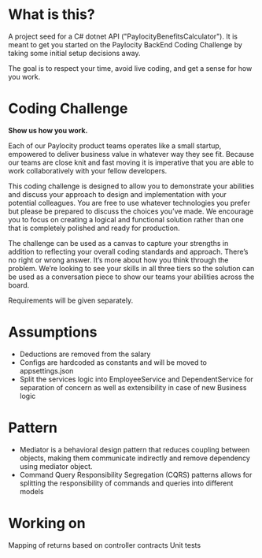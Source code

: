 # What is this?

A project seed for a C# dotnet API ("PaylocityBenefitsCalculator").  It is meant to get you started on the Paylocity BackEnd Coding Challenge by taking some initial setup decisions away.

The goal is to respect your time, avoid live coding, and get a sense for how you work.

# Coding Challenge

**Show us how you work.**

Each of our Paylocity product teams operates like a small startup, empowered to deliver business value in
whatever way they see fit. Because our teams are close knit and fast moving it is imperative that you are able
to work collaboratively with your fellow developers. 

This coding challenge is designed to allow you to demonstrate your abilities and discuss your approach to
design and implementation with your potential colleagues. You are free to use whatever technologies you
prefer but please be prepared to discuss the choices you’ve made. We encourage you to focus on creating a
logical and functional solution rather than one that is completely polished and ready for production.

The challenge can be used as a canvas to capture your strengths in addition to reflecting your overall coding
standards and approach. There’s no right or wrong answer.  It’s more about how you think through the
problem. We’re looking to see your skills in all three tiers so the solution can be used as a conversation piece
to show our teams your abilities across the board.

Requirements will be given separately.

# Assumptions

* Deductions are removed from the salary
* Configs are hardcoded as constants and will be moved to appsettings.json
* Split the services logic into EmployeeService and DependentService for separation of concern as well as extensibility in case of new Business logic

# Pattern
* Mediator is a behavioral design pattern that reduces coupling between objects, making them communicate indirectly and remove dependency using mediator object. 
* Command Query Responsibility Segregation (CQRS) patterns allows for splitting the responsibility of commands and queries into different models


# Working on
Mapping of returns based on controller contracts
Unit tests